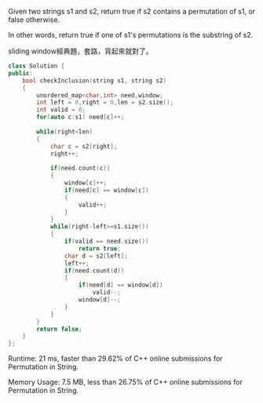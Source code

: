 Given two strings s1 and s2, return true if s2 contains a permutation of s1, or false otherwise.

In other words, return true if one of s1's permutations is the substring of s2.

sliding window經典題，套路，背起來就對了。

```cpp
class Solution {
public:
    bool checkInclusion(string s1, string s2) 
    {
        unordered_map<char,int> need,window;
        int left = 0,right = 0,len = s2.size();
        int valid = 0;
        for(auto c:s1) need[c]++;
        
        while(right<len)
        {
            char c = s2[right];
            right++;
            
            if(need.count(c))
            {
                window[c]++;
                if(need[c] == window[c])
                {
                    valid++;
                }
            }            
            while(right-left>=s1.size())
            {
                if(valid == need.size())
                    return true;
                char d = s2[left];
                left++;                
                if(need.count(d))
                {
                    if(need[d] == window[d])
                        valid--;
                    window[d]--;
                }
            }
        }        
        return false;
    }
};
```

Runtime: 21 ms, faster than 29.62% of C++ online submissions for Permutation in String.

Memory Usage: 7.5 MB, less than 26.75% of C++ online submissions for Permutation in String.
